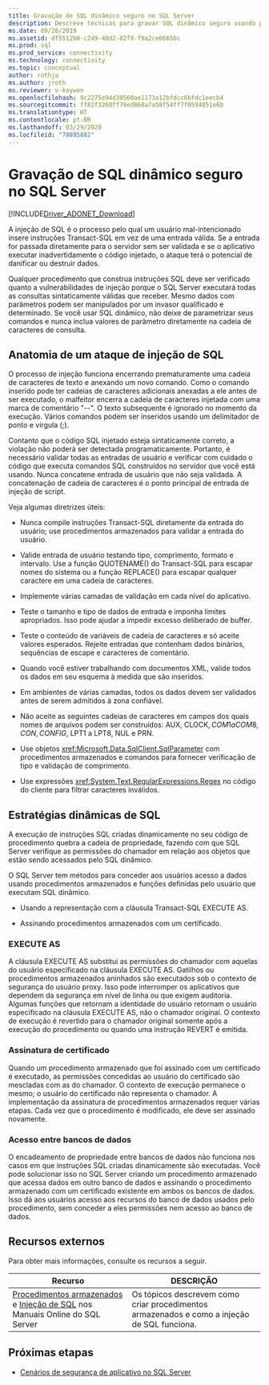 ```yaml
---
title: Gravação de SQL dinâmico seguro no SQL Server
description: Descreve técnicas para gravar SQL dinâmico seguro usando procedimentos armazenados.
ms.date: 09/26/2019
ms.assetid: df5512b0-c249-40d2-82f9-f9a2ce6665bc
ms.prod: sql
ms.prod_service: connectivity
ms.technology: connectivity
ms.topic: conceptual
author: rothja
ms.author: jroth
ms.reviewer: v-kaywon
ms.openlocfilehash: 9c2275e94d30560ae1173a12bfdcc6bfdc1eecb4
ms.sourcegitcommit: ff82f3260ff79ed860a7a58f54ff7f0594851e6b
ms.translationtype: HT
ms.contentlocale: pt-BR
ms.lasthandoff: 03/29/2020
ms.locfileid: "78895882"
---
```

# <a name="writing-secure-dynamic-sql-in-sql-server"></a>Gravação de SQL dinâmico seguro no SQL Server

[!INCLUDE[Driver_ADONET_Download](../../../includes/driver_adonet_download.md)]

A injeção de SQL é o processo pelo qual um usuário mal-intencionado insere instruções Transact-SQL em vez de uma entrada válida. Se a entrada for passada diretamente para o servidor sem ser validada e se o aplicativo executar inadvertidamente o código injetado, o ataque terá o potencial de danificar ou destruir dados.  
  
Qualquer procedimento que construa instruções SQL deve ser verificado quanto a vulnerabilidades de injeção porque o SQL Server executará todas as consultas sintaticamente válidas que receber. Mesmo dados com parâmetros podem ser manipulados por um invasor qualificado e determinado. Se você usar SQL dinâmico, não deixe de parametrizar seus comandos e nunca inclua valores de parâmetro diretamente na cadeia de caracteres de consulta.  
  
## <a name="anatomy-of-a-sql-injection-attack"></a>Anatomia de um ataque de injeção de SQL  
O processo de injeção funciona encerrando prematuramente uma cadeia de caracteres de texto e anexando um novo comando. Como o comando inserido pode ter cadeias de caracteres adicionais anexadas a ele antes de ser executado, o malfeitor encerra a cadeia de caracteres injetada com uma marca de comentário "--". O texto subsequente é ignorado no momento da execução. Vários comandos podem ser inseridos usando um delimitador de ponto e vírgula (;).  
  
Contanto que o código SQL injetado esteja sintaticamente correto, a violação não poderá ser detectada programaticamente. Portanto, é necessário validar todas as entradas de usuário e verificar com cuidado o código que executa comandos SQL construídos no servidor que você está usando. Nunca concatene entrada de usuário que não seja validada. A concatenação de cadeia de caracteres é o ponto principal de entrada de injeção de script.  
  
Veja algumas diretrizes úteis:  
  
- Nunca compile instruções Transact-SQL diretamente da entrada do usuário; use procedimentos armazenados para validar a entrada do usuário.  
  
- Valide entrada de usuário testando tipo, comprimento, formato e intervalo. Use a função QUOTENAME() do Transact-SQL para escapar nomes do sistema ou a função REPLACE() para escapar qualquer caractere em uma cadeia de caracteres.  
  
- Implemente várias camadas de validação em cada nível do aplicativo.  
  
- Teste o tamanho e tipo de dados de entrada e imponha limites apropriados. Isso pode ajudar a impedir excesso deliberado de buffer.  
  
- Teste o conteúdo de variáveis de cadeia de caracteres e só aceite valores esperados. Rejeite entradas que contenham dados binários, sequências de escape e caracteres de comentário.  
  
- Quando você estiver trabalhando com documentos XML, valide todos os dados em seu esquema à medida que são inseridos.  
  
- Em ambientes de várias camadas, todos os dados devem ser validados antes de serem admitidos à zona confiável.  
  
- Não aceite as seguintes cadeias de caracteres em campos dos quais nomes de arquivos podem ser construídos: AUX, CLOCK$, COM1 a COM8, CON, CONFIG$, LPT1 a LPT8, NUL e PRN.  
  
- Use objetos <xref:Microsoft.Data.SqlClient.SqlParameter> com procedimentos armazenados e comandos para fornecer verificação de tipo e validação de comprimento.  
  
- Use expressões <xref:System.Text.RegularExpressions.Regex> no código do cliente para filtrar caracteres inválidos.  
  
## <a name="dynamic-sql-strategies"></a>Estratégias dinâmicas de SQL  
A execução de instruções SQL criadas dinamicamente no seu código de procedimento quebra a cadeia de propriedade, fazendo com que SQL Server verifique as permissões do chamador em relação aos objetos que estão sendo acessados pelo SQL dinâmico.  
  
O SQL Server tem métodos para conceder aos usuários acesso a dados usando procedimentos armazenados e funções definidas pelo usuário que executam SQL dinâmico.  
  
- Usando a representação com a cláusula Transact-SQL EXECUTE AS.  
  
- Assinando procedimentos armazenados com um certificado.  
  
### <a name="execute-as"></a>EXECUTE AS  
A cláusula EXECUTE AS substitui as permissões do chamador com aquelas do usuário especificado na cláusula EXECUTE AS. Gatilhos ou procedimentos armazenados aninhados são executados sob o contexto de segurança do usuário proxy. Isso pode interromper os aplicativos que dependem da segurança em nível de linha ou que exigem auditoria. Algumas funções que retornam a identidade do usuário retornam o usuário especificado na cláusula EXECUTE AS, não o chamador original. O contexto de execução é revertido para o chamador original somente após a execução do procedimento ou quando uma instrução REVERT é emitida.  
  
### <a name="certificate-signing"></a>Assinatura de certificado  
Quando um procedimento armazenado que foi assinado com um certificado é executado, as permissões concedidas ao usuário do certificado são mescladas com as do chamador. O contexto de execução permanece o mesmo; o usuário do certificado não representa o chamador. A implementação da assinatura de procedimentos armazenados requer várias etapas. Cada vez que o procedimento é modificado, ele deve ser assinado novamente.  
  
### <a name="cross-database-access"></a>Acesso entre bancos de dados  
O encadeamento de propriedade entre bancos de dados não funciona nos casos em que instruções SQL criadas dinamicamente são executadas. Você pode solucionar isso no SQL Server criando um procedimento armazenado que acessa dados em outro banco de dados e assinando o procedimento armazenado com um certificado existente em ambos os bancos de dados. Isso dá aos usuários acesso aos recursos do banco de dados usados pelo procedimento, sem conceder a eles permissões nem acesso ao banco de dados.  
  
## <a name="external-resources"></a>Recursos externos  
Para obter mais informações, consulte os recursos a seguir.  
  
|Recurso|DESCRIÇÃO|  
|--------------|-----------------|  
|[Procedimentos armazenados](../../../relational-databases/stored-procedures/stored-procedures-database-engine.md) e [Injeção de SQL](../../../relational-databases/security/sql-injection.md) nos Manuais Online do SQL Server|Os tópicos descrevem como criar procedimentos armazenados e como a injeção de SQL funciona.|  
  
## <a name="next-steps"></a>Próximas etapas
- [Cenários de segurança de aplicativo no SQL Server](application-security-scenarios-sql-server.md)
